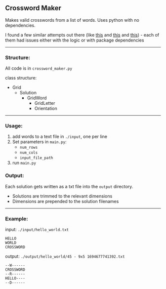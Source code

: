 ## Crossword Maker

Makes valid crosswords from a list of words.  Uses python with no dependencies.       

I found a few similar attempts out there (like [this](https://github.com/riverrun/genxword) and [this](https://pypi.org/project/pycrossword/) and [this](https://codereview.stackexchange.com/questions/231222/python-3-code-to-generate-simple-crossword-puzzles-from-a-list-of-words-anagrams)) - each of them had issues either with the logic or with package dependencies 

---

### Structure: 

All code is in `crossword_maker.py`

class structure: 

- Grid
  - Solution
    - GridWord
      - GridLetter
      - Orientation

---

### Usage: 

1. add words to a text file in `./input`, one per line
2. Set parameters in `main.py`: 
   - `num_rows`
   - `num_cols`
   - `input_file_path`
3. run `main.py`

### Output: 

Each solution gets written as a txt file into the `output` directory.

- Solutions are trimmed to the relevant dimensions
- Dimensions are prepended to the solution filenames

----

### Example: 

input: `./input/hello_world.txt`

```
HELLO
WORLD
CROSSWORD
```

output: `./output/hello_world/45 - 9x5 1694677741392.txt`

```
--W------
CROSSWORD
--R------
HELLO----
--D------
```
